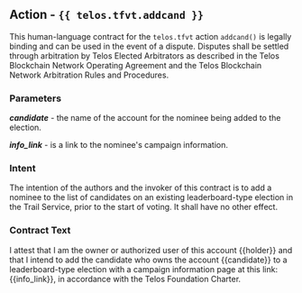 ## Action - `{{ telos.tfvt.addcand }}`

This human-language contract for the `telos.tfvt` action `addcand()` is legally binding and can be used in the event of a dispute. Disputes shall be settled through arbitration by Telos Elected Arbitrators as described in the Telos Blockchain Network Operating Agreement and the Telos Blockchain Network Arbitration Rules and Procedures.

### Parameters

_**candidate**_ - the name of the account for the nominee being added to the election.

_**info_link**_ - is a link to the nominee's campaign information.

### Intent

The intention of the authors and the invoker of this contract is to add a nominee to the list of candidates on an existing leaderboard-type election in the Trail Service, prior to the start of voting. It shall have no other effect.

### Contract Text

I attest that I am the owner or authorized user of this account {{holder}} and that I intend to  add the candidate who owns the account {{candidate}} to a leaderboard-type election with a campaign information page at this link: {{info_link}}, in accordance with the Telos Foundation Charter.
